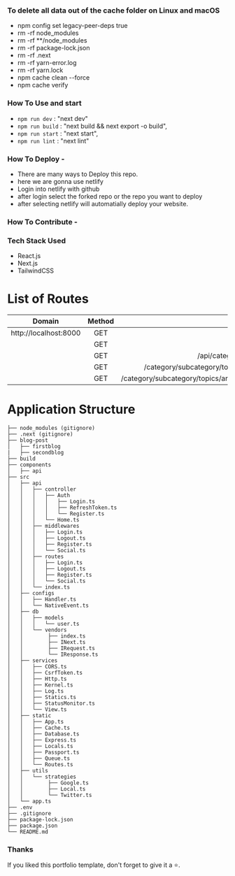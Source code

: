 ### To delete all data out of the cache folder on Linux and macOS
- npm config set legacy-peer-deps true
- rm -rf node_modules
- rm -rf **/node_modules
- rm -rf package-lock.json
- rm -rf .next
- rm -rf yarn-error.log
- rm -rf yarn.lock
- npm cache clean --force
- npm cache verify

### How To Use and start 
- `npm run dev`   : "next dev"
- `npm run build` : "next build && next export -o build",
- `npm run start` : "next start",
- `npm run lint`  : "next lint"


### How To Deploy - 

- There are many ways to Deploy this repo.
- here we are gonna use netlify
- Login into netlify with github
- after login select the forked repo or the repo you want to deploy
- after selecting netlify will automatially deploy your website.


### How To Contribute - 


### Tech Stack Used 
- React.js
- Next.js
- TailwindCSS

# List of Routes

|Domain                 | Method       | URI                                  | Action  | Name  |
|-----------------------|:------------:| ------------------------------------:| -------:|------:|
| http://localhost:8000 |GET           | /                                    |         |       |
|                       |GET           | /api                                 |         |       |
|                       |GET           | /api/category                        |         |       |
|                       |GET           |/category/subcategory/topics          |         |       |
|                       |GET           |/category/subcategory/topics/article  |         |       |  

# Application Structure
```
├── node_modules (gitignore)
├── .next (gitignore)
├── blog-post
│   ├── firstblog
|   ├── secondblog
├── build
├── components
│   ├── api
├── src
│   ├── api
│   │   ├── controller
│   │   │   ├── Auth
│   │   │   │   ├── Login.ts
│   │   │   │   ├── RefreshToken.ts
│   │   │   │   └── Register.ts
│   │   │   └── Home.ts
│   │   ├── middlewares
│   │   │   ├── Login.ts
│   │   │   ├── Logout.ts
│   │   │   ├── Register.ts
│   │   │   └── Social.ts
│   │   ├── routes
│   │   │   ├── Login.ts
│   │   │   ├── Logout.ts
│   │   │   ├── Register.ts
│   │   │   └── Social.ts
│   │   └── index.ts
│   ├── configs
│   │   ├── Handler.ts
│   │   └── NativeEvent.ts
│   ├── db
│   │   ├── models
│   │   │   └── user.ts
│   │   └── vendors
│   │        ├── index.ts
│   │        ├── INext.ts
│   │        ├── IRequest.ts
│   │        └── IResponse.ts
│   ├── services
│   │   ├── CORS.ts
│   │   ├── CsrfToken.ts
│   │   ├── Http.ts
│   │   ├── Kernel.ts
│   │   ├── Log.ts
│   │   ├── Statics.ts
│   │   ├── StatusMonitor.ts
│   │   └── View.ts
│   ├── static
│   │   ├── App.ts
│   │   ├── Cache.ts
│   │   ├── Database.ts
│   │   ├── Express.ts
│   │   ├── Locals.ts
│   │   ├── Passport.ts
│   │   ├── Queue.ts
│   │   └── Routes.ts
│   ├── utils
│   │   └── strategies
│   │        ├── Google.ts
│   │        ├── Local.ts
│   │        └── Twitter.ts
│   └── app.ts
├── .env
├── .gitignore
├── package-lock.json
├── package.json
└── README.md
```

### Thanks

If you liked this portfolio template, don't forget to give it a ⭐.






